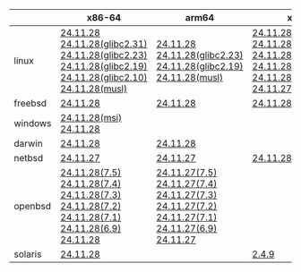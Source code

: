 ||x86-64|arm64|x86|ppc64le|armel|armv7|
| --- | --- | --- | --- | --- | --- | --- |
|linux|[24.11.28](https://github.com/roswell/sbcl_head/releases/download/24.11.28/sbcl-24.11.28-x86-64-linux-binary.tar.bz2)<br />[24.11.28(glibc2.31)](https://github.com/roswell/sbcl_head/releases/download/24.11.28/sbcl-24.11.28-x86-64-linux-glibc2.31-binary.tar.bz2)<br />[24.11.28(glibc2.23)](https://github.com/roswell/sbcl_head/releases/download/24.11.28/sbcl-24.11.28-x86-64-linux-glibc2.23-binary.tar.bz2)<br />[24.11.28(glibc2.19)](https://github.com/roswell/sbcl_head/releases/download/24.11.28/sbcl-24.11.28-x86-64-linux-glibc2.19-binary.tar.bz2)<br />[24.11.28(glibc2.10)](https://github.com/roswell/sbcl_head/releases/download/24.11.28/sbcl-24.11.28-x86-64-linux-glibc2.10-binary.tar.bz2)<br />[24.11.28(musl)](https://github.com/roswell/sbcl_head/releases/download/24.11.28/sbcl-24.11.28-x86-64-linux-musl-binary.tar.bz2)<br />|[24.11.28](https://github.com/roswell/sbcl_head/releases/download/24.11.28/sbcl-24.11.28-arm64-linux-binary.tar.bz2)<br />[24.11.28(glibc2.23)](https://github.com/roswell/sbcl_head/releases/download/24.11.28/sbcl-24.11.28-arm64-linux-glibc2.23-binary.tar.bz2)<br />[24.11.28(glibc2.19)](https://github.com/roswell/sbcl_head/releases/download/24.11.28/sbcl-24.11.28-arm64-linux-glibc2.19-binary.tar.bz2)<br />[24.11.28(musl)](https://github.com/roswell/sbcl_head/releases/download/24.11.28/sbcl-24.11.28-arm64-linux-musl-binary.tar.bz2)<br />|[24.11.28](https://github.com/roswell/sbcl_head/releases/download/24.11.28/sbcl-24.11.28-x86-linux-binary.tar.bz2)<br />[24.11.28(glibc2.31)](https://github.com/roswell/sbcl_head/releases/download/24.11.28/sbcl-24.11.28-x86-linux-glibc2.31-binary.tar.bz2)<br />[24.11.28(glibc2.23)](https://github.com/roswell/sbcl_head/releases/download/24.11.28/sbcl-24.11.28-x86-linux-glibc2.23-binary.tar.bz2)<br />[24.11.28(glibc2.19)](https://github.com/roswell/sbcl_head/releases/download/24.11.28/sbcl-24.11.28-x86-linux-glibc2.19-binary.tar.bz2)<br />[24.11.28(glibc2.10)](https://github.com/roswell/sbcl_head/releases/download/24.11.28/sbcl-24.11.28-x86-linux-glibc2.10-binary.tar.bz2)<br />[24.11.27(musl)](https://github.com/roswell/sbcl_head/releases/download/24.11.27/sbcl-24.11.27-x86-linux-musl-binary.tar.bz2)<br />|[24.11.28](https://github.com/roswell/sbcl_head/releases/download/24.11.28/sbcl-24.11.28-ppc64le-linux-binary.tar.bz2)<br />[24.11.28(glibc2.23)](https://github.com/roswell/sbcl_head/releases/download/24.11.28/sbcl-24.11.28-ppc64le-linux-glibc2.23-binary.tar.bz2)<br />[24.11.28(glibc2.19)](https://github.com/roswell/sbcl_head/releases/download/24.11.28/sbcl-24.11.28-ppc64le-linux-glibc2.19-binary.tar.bz2)<br />|[24.11.27](https://github.com/roswell/sbcl_head/releases/download/24.11.27/sbcl-24.11.27-armel-linux-binary.tar.bz2)<br />|[24.11.27](https://github.com/roswell/sbcl_head/releases/download/24.11.27/sbcl-24.11.27-armv7-linux-binary.tar.bz2)<br />|
|freebsd|[24.11.28](https://github.com/roswell/sbcl_head/releases/download/24.11.28/sbcl-24.11.28-x86-64-freebsd-binary.tar.bz2)<br />|[24.11.28](https://github.com/roswell/sbcl_head/releases/download/24.11.28/sbcl-24.11.28-arm64-freebsd-binary.tar.bz2)<br />|[24.11.28](https://github.com/roswell/sbcl_head/releases/download/24.11.28/sbcl-24.11.28-x86-freebsd-binary.tar.bz2)<br />||||
|windows|[24.11.28(msi)](https://github.com/roswell/sbcl_head/releases/download/24.11.28/sbcl-24.11.28-x86-64-windows-binary.msi)<br />[24.11.28](https://github.com/roswell/sbcl_head/releases/download/24.11.28/sbcl-24.11.28-x86-64-windows-binary.tar.bz2)<br />||||||
|darwin|[24.11.28](https://github.com/roswell/sbcl_head/releases/download/24.11.28/sbcl-24.11.28-x86-64-darwin-binary.tar.bz2)<br />|[24.11.28](https://github.com/roswell/sbcl_head/releases/download/24.11.28/sbcl-24.11.28-arm64-darwin-binary.tar.bz2)<br />|||||
|netbsd|[24.11.27](https://github.com/roswell/sbcl_head/releases/download/24.11.27/sbcl-24.11.27-x86-64-netbsd-binary.tar.bz2)<br />|[24.11.27](https://github.com/roswell/sbcl_head/releases/download/24.11.27/sbcl-24.11.27-arm64-netbsd-binary.tar.bz2)<br />|[24.11.28](https://github.com/roswell/sbcl_head/releases/download/24.11.28/sbcl-24.11.28-x86-netbsd-binary.tar.bz2)<br />||||
|openbsd|[24.11.28(7.5)](https://github.com/roswell/sbcl_head/releases/download/24.11.28/sbcl-24.11.28-x86-64-openbsd-7.5-binary.tar.bz2)<br />[24.11.28(7.4)](https://github.com/roswell/sbcl_head/releases/download/24.11.28/sbcl-24.11.28-x86-64-openbsd-7.4-binary.tar.bz2)<br />[24.11.28(7.3)](https://github.com/roswell/sbcl_head/releases/download/24.11.28/sbcl-24.11.28-x86-64-openbsd-7.3-binary.tar.bz2)<br />[24.11.28(7.2)](https://github.com/roswell/sbcl_head/releases/download/24.11.28/sbcl-24.11.28-x86-64-openbsd-7.2-binary.tar.bz2)<br />[24.11.28(7.1)](https://github.com/roswell/sbcl_head/releases/download/24.11.28/sbcl-24.11.28-x86-64-openbsd-7.1-binary.tar.bz2)<br />[24.11.28(6.9)](https://github.com/roswell/sbcl_head/releases/download/24.11.28/sbcl-24.11.28-x86-64-openbsd-6.9-binary.tar.bz2)<br />[24.11.28](https://github.com/roswell/sbcl_head/releases/download/24.11.28/sbcl-24.11.28-x86-64-openbsd-binary.tar.bz2)<br />|[24.11.27(7.5)](https://github.com/roswell/sbcl_head/releases/download/24.11.27/sbcl-24.11.27-arm64-openbsd-7.5-binary.tar.bz2)<br />[24.11.27(7.4)](https://github.com/roswell/sbcl_head/releases/download/24.11.27/sbcl-24.11.27-arm64-openbsd-7.4-binary.tar.bz2)<br />[24.11.27(7.3)](https://github.com/roswell/sbcl_head/releases/download/24.11.27/sbcl-24.11.27-arm64-openbsd-7.3-binary.tar.bz2)<br />[24.11.27(7.2)](https://github.com/roswell/sbcl_head/releases/download/24.11.27/sbcl-24.11.27-arm64-openbsd-7.2-binary.tar.bz2)<br />[24.11.27(7.1)](https://github.com/roswell/sbcl_head/releases/download/24.11.27/sbcl-24.11.27-arm64-openbsd-7.1-binary.tar.bz2)<br />[24.11.27(6.9)](https://github.com/roswell/sbcl_head/releases/download/24.11.27/sbcl-24.11.27-arm64-openbsd-6.9-binary.tar.bz2)<br />[24.11.27](https://github.com/roswell/sbcl_head/releases/download/24.11.27/sbcl-24.11.27-arm64-openbsd-binary.tar.bz2)<br />|||||
|solaris|[24.11.28](https://github.com/roswell/sbcl_head/releases/download/24.11.28/sbcl-24.11.28-x86-64-solaris-binary.tar.bz2)<br />||[2.4.9](https://github.com/roswell/sbcl_bin/releases/download/2.4.9/sbcl-2.4.9-x86-solaris-binary.tar.bz2)<br />||||
